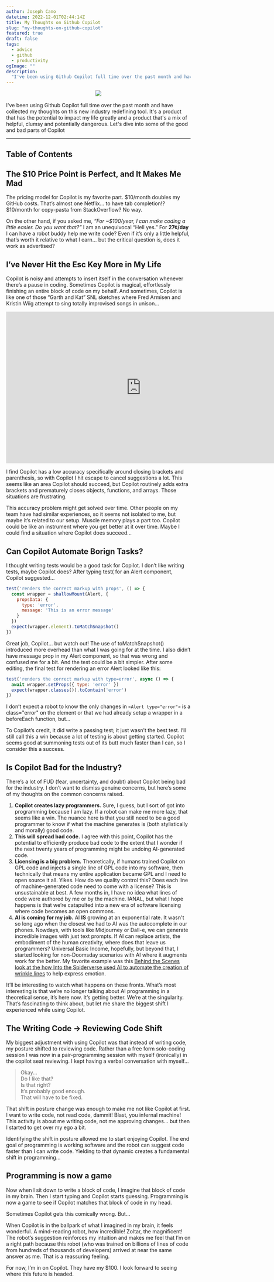 ```yaml
---
author: Joseph Cano
datetime: 2022-12-01T02:44:14Z
title: My Thoughts on Github Copilot
slug: "my-thoughts-on-github-copilot"
featured: true
draft: false
tags:
  - advice
  - github
  - productivity
ogImage: ""
description:
  "I've been using Github Copilot full time over the past month and have collected my thoughts on this new industry redefining tool. It's a product that has the potential to impact my life greatly and a product that's a mix of helpful, clumsy and potentially dangerous. Let's dive into some of the good and bad parts of Copilot"
---
```


<div style="text-align:center;margin-bottom:1rem;">
  <img src="https://i.blogs.es/c22105/github-copilot-1/1366_2000.jpeg"/>
</div>

I've been using Github Copilot full time over the past month and have collected my thoughts on this new industry redefining tool. It's a product that has the potential to impact my life greatly and a product that's a mix of helpful, clumsy and potentially dangerous. Let's dive into some of the good and bad parts of Copilot

<hr/>

## Table of Contents

## The $10 Price Point is Perfect, and It Makes Me Mad

The pricing model for Copilot is my favorite part. $10/month doubles my GitHub costs. That’s almost one Netflix… to have tab completion!? $10/month for copy-pasta from StackOverflow? No way.

On the other hand, if you asked me, *“For ~$100/year, I can make coding a little easier. Do you want that?”* I am an unequivocal “Hell yes.” For **27¢/day** I can have a robot buddy help me write code? Even if it’s only a little helpful, that’s worth it relative to what I earn… but the critical question is, does it work as advertised?

## I’ve Never Hit the Esc Key More in My Life

Copilot is noisy and attempts to insert itself in the conversation whenever there’s a pause in coding. Sometimes Copilot is magical, effortlessly finishing an entire block of code on my behalf. And sometimes, Copilot is like one of those “Garth and Kat” SNL sketches where Fred Armisen and Kristin Wiig attempt to sing totally improvised songs in unison…

<iframe width="736" height="414" src="https://www.youtube.com/embed/zaCNscXD9GU" title="Weekend Update: Garth and Kat Sing Spring Songs - SNL" frameborder="0" allow="accelerometer; autoplay; clipboard-write; encrypted-media; gyroscope; picture-in-picture" allowfullscreen></iframe>

I find Copilot has a low accuracy specifically around closing brackets and parenthesis, so with Copilot I hit escape to cancel suggestions a lot. This seems like an area Copilot should succeed, but Copilot routinely adds extra brackets and prematurely closes objects, functions, and arrays. Those situations are frustrating.

This accuracy problem might get solved over time. Other people on my team have had similar experiences, so it seems not isolated to me, but maybe it’s related to our setup. Muscle memory plays a part too. Copilot could be like an instrument where you get better at it over time. Maybe I could find a situation where Copilot does succeed…

## Can Copilot Automate Borign Tasks?

I thought writing tests would be a good task for Copilot. I don’t like writing tests, maybe Copilot does? After typing test( for an Alert component, Copilot suggested…

```js
test('renders the correct markup with props', () => {
  const wrapper = shallowMount(Alert, {
    propsData: {
      type: 'error',
      message: 'This is an error message'
    }
  })
  expect(wrapper.element).toMatchSnapshot()
})
```

Great job, Copilot… but watch out! The use of toMatchSnapshot() introduced more overhead than what I was going for at the time. I also didn’t have message prop in my Alert component, so that was wrong and confused me for a bit. And the test could be a bit simpler. After some editing, the final test for rendering an error Alert looked like this:

```js
test('renders the correct markup with type=error', async () => {
  await wrapper.setProps({ type: 'error' })
  expect(wrapper.classes()).toContain('error')
})
```

I don’t expect a robot to know the only changes in `<Alert type="error">` is a class="error" on the element or that we had already setup a wrapper in a beforeEach function, but…

To Copilot’s credit, it did write a passing test; it just wasn’t the best test. I’ll still call this a win because a lot of testing is about getting started. Copilot seems good at summoning tests out of its butt much faster than I can, so I consider this a success.

## Is Copilot Bad for the Industry?

There’s a lot of FUD (fear, uncertainty, and doubt) about Copilot being bad for the industry. I don’t want to dismiss genuine concerns, but here’s some of my thoughts on the common concerns raised.

1. **Copilot creates lazy programmers.** Sure, I guess, but I sort of got into programming because I am lazy. If a robot can make me more lazy, that seems like a win. The nuance here is that you still need to be a good programmer to know if what the machine generates is (both stylistically and morally) good code.
2. **This will spread bad code.** I agree with this point, Copilot has the potential to efficiently produce bad code to the extent that I wonder if the next twenty years of programming might be undoing AI-generated code.
3. **Licensing is a big problem.** Theoretically, if humans trained Copilot on GPL code and injects a single line of GPL code into my software, then technically that means my entire application became GPL and I need to open source it all. Yikes. How do we quality control this? Does each line of machine-generated code need to come with a license? This is unsustainable at best. A few months in, I have no idea what lines of code were authored by me or by the machine. IANAL, but what I hope happens is that we’re catapulted into a new era of software licensing where code becomes an open commons.
4. **AI is coming for my job.** AI **IS** growing at an exponential rate. It wasn't so long ago when the closest we had to AI was the autocomplete in our phones. Nowdays, with tools like Midjourney or Dall-e, we can generate incredible images with just text prompts. If AI can replace artists, the embodiment of the human creativity, where does that leave us programmers? Universal Basic Income, hopefully, but beyond that, I started looking for non-Doomsday scenarios with AI where it augments work for the better. My favorite example was this [Behind the Scenes look at the how Into the Spiderverse used AI to automate the creation of wrinkle lines](https://youtu.be/l-wUKu_V2Lk?t=341) to help express emotion.

It’ll be interesting to watch what happens on these fronts. What’s most interesting is that we’re no longer talking about AI programming in a theoretical sense, it’s here now. It’s getting better. We’re at the singularity. That’s fascinating to think about, but let me share the biggest shift I experienced while using Copilot.

## The Writing Code → Reviewing Code Shift

My biggest adjustment with using Copilot was that instead of writing code, my posture shifted to reviewing code. Rather than a free form solo-coding session I was now in a pair-programming session with myself (ironically) in the copilot seat reviewing. I kept having a verbal conversation with myself…

> Okay… <br/>
Do I like that?<br/>
Is that right?<br/>
It’s probably good enough.<br/>
That will have to be fixed.

That shift in posture change was enough to make me not like Copilot at first. I want to write code, not read code, dammit! Blast, you infernal machine! This activity is about me writing code, not me approving changes… but then I started to get over my ego a bit.

Identifying the shift in posture allowed me to start enjoying Copilot. The end goal of programming is working software and the robot can suggest code faster than I can write code. Yielding to that dynamic creates a fundamental shift in programming…

## Programming is now a game

Now when I sit down to write a block of code, I imagine that block of code in my brain. Then I start typing and Copilot starts guessing. Programming is now a game to see if Copilot matches that block of code in my head.

Sometimes Copilot gets this comically wrong. But…

When Copilot is in the ballpark of what I imagined in my brain, it feels wonderful. A mind-reading robot, how incredible! Zoltar, the magnificent! The robot’s suggestion reinforces my intuition and makes me feel that I’m on a right path because this robot (who was trained on billions of lines of code from hundreds of thousands of developers) arrived at near the same answer as me. That is a reassuring feeling.

For now, I’m in on Copilot. They have my $100. I look forward to seeing where this future is headed.
